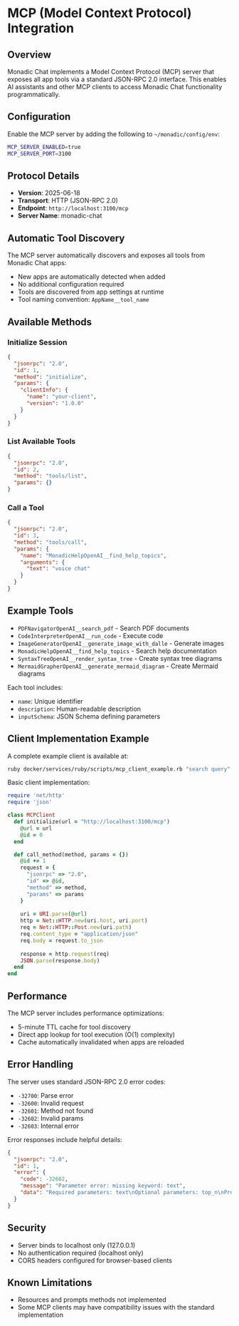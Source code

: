 # MCP (Model Context Protocol) Integration

## Overview

Monadic Chat implements a Model Context Protocol (MCP) server that exposes all app tools via a standard JSON-RPC 2.0 interface. This enables AI assistants and other MCP clients to access Monadic Chat functionality programmatically.

## Configuration

Enable the MCP server by adding the following to `~/monadic/config/env`:

```bash
MCP_SERVER_ENABLED=true
MCP_SERVER_PORT=3100
```

## Protocol Details

- **Version**: 2025-06-18
- **Transport**: HTTP (JSON-RPC 2.0)
- **Endpoint**: `http://localhost:3100/mcp`
- **Server Name**: monadic-chat

## Automatic Tool Discovery

The MCP server automatically discovers and exposes all tools from Monadic Chat apps:

- New apps are automatically detected when added
- No additional configuration required
- Tools are discovered from app settings at runtime
- Tool naming convention: `AppName__tool_name`

## Available Methods

### Initialize Session
```json
{
  "jsonrpc": "2.0",
  "id": 1,
  "method": "initialize",
  "params": {
    "clientInfo": {
      "name": "your-client",
      "version": "1.0.0"
    }
  }
}
```

### List Available Tools
```json
{
  "jsonrpc": "2.0",
  "id": 2,
  "method": "tools/list",
  "params": {}
}
```

### Call a Tool
```json
{
  "jsonrpc": "2.0",
  "id": 3,
  "method": "tools/call",
  "params": {
    "name": "MonadicHelpOpenAI__find_help_topics",
    "arguments": {
      "text": "voice chat"
    }
  }
}
```

## Example Tools

- `PDFNavigatorOpenAI__search_pdf` - Search PDF documents
- `CodeInterpreterOpenAI__run_code` - Execute code
- `ImageGeneratorOpenAI__generate_image_with_dalle` - Generate images
- `MonadicHelpOpenAI__find_help_topics` - Search help documentation
- `SyntaxTreeOpenAI__render_syntax_tree` - Create syntax tree diagrams
- `MermaidGrapherOpenAI__generate_mermaid_diagram` - Create Mermaid diagrams

Each tool includes:
- `name`: Unique identifier
- `description`: Human-readable description
- `inputSchema`: JSON Schema defining parameters

## Client Implementation Example

A complete example client is available at:
```bash
ruby docker/services/ruby/scripts/mcp_client_example.rb "search query"
```

Basic client implementation:
```ruby
require 'net/http'
require 'json'

class MCPClient
  def initialize(url = "http://localhost:3100/mcp")
    @url = url
    @id = 0
  end

  def call_method(method, params = {})
    @id += 1
    request = {
      "jsonrpc" => "2.0",
      "id" => @id,
      "method" => method,
      "params" => params
    }
    
    uri = URI.parse(@url)
    http = Net::HTTP.new(uri.host, uri.port)
    req = Net::HTTP::Post.new(uri.path)
    req.content_type = "application/json"
    req.body = request.to_json
    
    response = http.request(req)
    JSON.parse(response.body)
  end
end
```

## Performance

The MCP server includes performance optimizations:
- 5-minute TTL cache for tool discovery
- Direct app lookup for tool execution (O(1) complexity)
- Cache automatically invalidated when apps are reloaded

## Error Handling

The server uses standard JSON-RPC 2.0 error codes:
- `-32700`: Parse error
- `-32600`: Invalid request
- `-32601`: Method not found
- `-32602`: Invalid params
- `-32603`: Internal error

Error responses include helpful details:
```json
{
  "jsonrpc": "2.0",
  "id": 1,
  "error": {
    "code": -32602,
    "message": "Parameter error: missing keyword: text",
    "data": "Required parameters: text\nOptional parameters: top_n\nProvided parameters: query"
  }
}
```

## Security

- Server binds to localhost only (127.0.0.1)
- No authentication required (localhost only)
- CORS headers configured for browser-based clients

## Known Limitations

- Resources and prompts methods not implemented
- Some MCP clients may have compatibility issues with the standard implementation